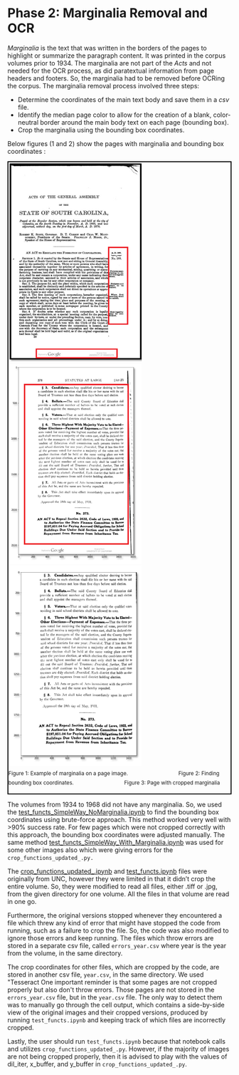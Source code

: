 # Phase 2: Marginalia Removal and OCR
*Marginalia* is the text that was written in the borders of the pages to highlight or summarize the paragraph content. It was printed in the corpus volumes prior to 1934. The marginalia are not part of the *Acts* and not needed for the OCR process, as did paratextual information from page headers and footers. So, the marginalia had to be removed before OCRing the corpus. The marginalia removal process involved three steps:
- Determine the coordinates of the main text body and save them in a *csv* file.<br>
- Identify the median page color to allow for the creation of a blank, color-neutral border around the main body text on each page (bounding box).
- Crop the marginalia using the bounding box coordinates.

 Below figures (1 and 2) show the pages with marginalia and bounding box coordinates :
<div style="border: 2px solid black; display: inline-block;">
      <img src="img_marginalia.png" alt="page2" width="300" height="450">
      &nbsp;&nbsp;&nbsp;&nbsp;&nbsp;&nbsp;&nbsp;&nbsp;
      <img src="original.png" alt="page1"  width="300" height="450"> 
      &nbsp;&nbsp;&nbsp;&nbsp;&nbsp;&nbsp;&nbsp;&nbsp;
      <img src="clean.png" alt="page1"  width="300" height="450"> <br>
      <sub>Figure 1: Example of marginalia on a page image. </sub> 
      &nbsp;&nbsp;&nbsp;&nbsp;&nbsp;&nbsp;&nbsp;&nbsp;&nbsp;&nbsp;&nbsp;&nbsp;&nbsp;&nbsp;&nbsp;&nbsp;&nbsp;&nbsp;&nbsp;
      &nbsp;&nbsp;&nbsp;&nbsp;&nbsp;&nbsp;&nbsp;
      <sub>Figure 2: Finding bounding box coordinates. </sub> 
      &nbsp;&nbsp;&nbsp;&nbsp;&nbsp;&nbsp;&nbsp;&nbsp;&nbsp;&nbsp;&nbsp;&nbsp;&nbsp;&nbsp;&nbsp;&nbsp;&nbsp;&nbsp;&nbsp;
      &nbsp;&nbsp;&nbsp;&nbsp;&nbsp;&nbsp;&nbsp;
      <sub>Figure 3: Page with cropped marginalia </sub> 
 <br><br>
</div>

The volumes from 1934 to 1968 did not have any marginalia. So, we used the [test_functs_SimpleWay_NoMarginalia.ipynb](test_functs_SimpleWay_NoMarginalia.ipynb) to find the bounding box coordinates using brute-force approach. This method worked very well with >90% success rate. For few pages which were not cropped correctly with this approach, the bounding box coordinates were adjusted manually. The same method [test_functs_SimpleWay_With_Marginalia.ipynb](test_functs_SimpleWay_With_Marginalia.ipynb) was used for some other images also which were giving errors for the `crop_functions_updated_.py.`

The [crop_functions_updated_.ipynb](crop_functions_updated_.py) and [test_functs.ipynb](test_functs.ipynb) files were originally from UNC, however they were limited in that it didn’t crop the entire volume. So, they were modified to read all files, either .tiff or .jpg, from the given directory for one volume. All the files in that volume are read in one go. 

Furthermore, the original versions stopped whenever they encountered a file which threw any kind of error that might have stopped the code from running, such as a failure to crop the file. So, the code was also modified to ignore those errors and keep running. The files which throw errors are stored in a separate csv file, called `errors_year.csv` where year is the year from the volume, in the same directory.

The crop coordinates for other files, which are cropped by the code, are stored in another csv file, `year.csv`, in the same directory.
We used "Tesseract 
One important reminder is that some pages are not cropped properly but also don't throw errors. Those pages are not stored in the `errors_year.csv` file, but in the `year.csv` file. The only way to detect them was to manually go through the cell output, which contains a side-by-side view of the original images and their cropped versions, produced by running `test_functs.ipynb` and keeping track of which files are incorrectly cropped.

Lastly, the user should run `test_functs.ipynb` because that notebook calls and utilizes `crop_functions_updated_.py`. However, if the majority of images are not being cropped properly, then it is advised to play with the values of dil_iter, x_buffer, and y_buffer in `crop_functions_updated_.py`.
